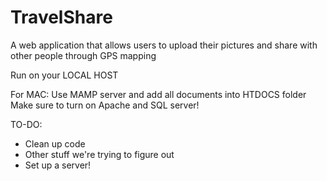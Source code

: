 # TravelShare
A web application that allows users to upload their pictures and share with other people through GPS mapping

Run on your LOCAL HOST

For MAC: 
Use MAMP server and add all documents into HTDOCS folder
Make sure to turn on Apache and SQL server!

TO-DO: 
- Clean up code
- Other stuff we're trying to figure out
- Set up a server!
